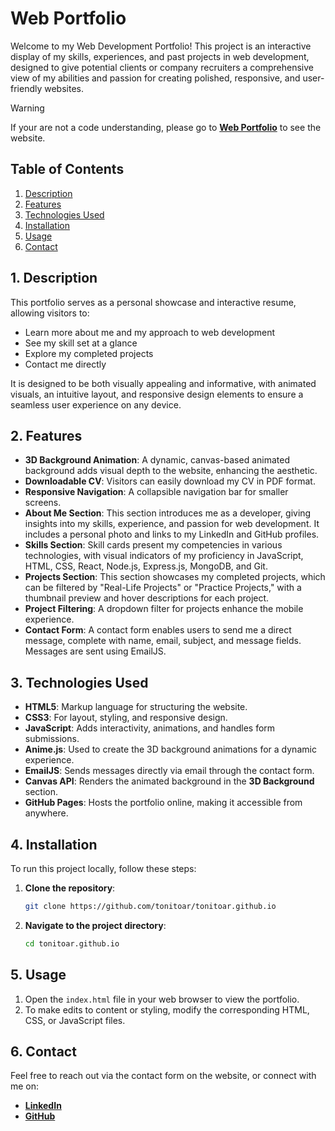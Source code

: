 # Web Portfolio 

Welcome to my Web Development Portfolio! This project is an interactive display of my skills, experiences, and past projects in web development, designed to give potential clients or company recruiters a comprehensive view of my abilities and passion for creating polished, responsive, and user-friendly websites.

> [!WARNING]
> If your are not a code understanding, please go to **[Web Portfolio](https://tonitoar.github.io)** to see the website.

## Table of Contents
1. [Description](#description)
2. [Features](#features)
3. [Technologies Used](#technologies-used)
4. [Installation](#installation)
5. [Usage](#usage)
6. [Contact](#contact)

## 1. Description
This portfolio serves as a personal showcase and interactive resume, allowing visitors to:
- Learn more about me and my approach to web development
- See my skill set at a glance
- Explore my completed projects
- Contact me directly

It is designed to be both visually appealing and informative, with animated visuals, an intuitive layout, and responsive design elements to ensure a seamless user experience on any device.

## 2. Features
- **3D Background Animation**: A dynamic, canvas-based animated background adds visual depth to the website, enhancing the aesthetic.
- **Downloadable CV**: Visitors can easily download my CV in PDF format.
- **Responsive Navigation**: A collapsible navigation bar for smaller screens.
- **About Me Section**: This section introduces me as a developer, giving insights into my skills, experience, and passion for web development. It includes a personal photo and links to my LinkedIn and GitHub profiles.
- **Skills Section**: Skill cards present my competencies in various technologies, with visual indicators of my proficiency in JavaScript, HTML, CSS, React, Node.js, Express.js, MongoDB, and Git.
- **Projects Section**: This section showcases my completed projects, which can be filtered by "Real-Life Projects" or "Practice Projects," with a thumbnail preview and hover descriptions for each project.
- **Project Filtering**: A dropdown filter for projects enhance the mobile experience.
- **Contact Form**: A contact form enables users to send me a direct message, complete with name, email, subject, and message fields. Messages are sent using EmailJS.

## 3. Technologies Used
- **HTML5**: Markup language for structuring the website.
- **CSS3**: For layout, styling, and responsive design.
- **JavaScript**: Adds interactivity, animations, and handles form submissions.
- **Anime.js**: Used to create the 3D background animations for a dynamic experience.
- **EmailJS**: Sends messages directly via email through the contact form.
- **Canvas API**: Renders the animated background in the **3D Background** section.
- **GitHub Pages**: Hosts the portfolio online, making it accessible from anywhere.

## 4. Installation
To run this project locally, follow these steps:

1. **Clone the repository**:
   ```bash
   git clone https://github.com/tonitoar/tonitoar.github.io
   ```
2. **Navigate to the project directory**:
   ```bash
   cd tonitoar.github.io
   ```

## 5. Usage
1. Open the `index.html` file in your web browser to view the portfolio.
2. To make edits to content or styling, modify the corresponding HTML, CSS, or JavaScript files.

## 6. Contact
Feel free to reach out via the contact form on the website, or connect with me on:
- **[LinkedIn](https://www.linkedin.com/in/toni-torredemer-argilés-61b444151/)**
- **[GitHub](https://github.com/tonitoar)**
